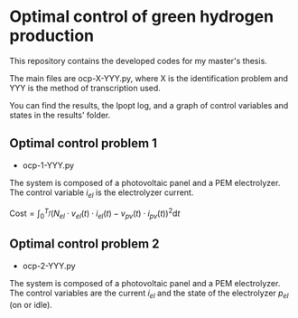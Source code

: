 # Optimal control of green hydrogen production

This repository contains the developed codes for my master's thesis. 

The main files are ocp-X-YYY.py, where X is the identification problem and YYY is the method of transcription used.

You can find the results, the Ipopt log, and a graph of control variables and states in the results' folder.

## Optimal control problem 1
- ocp-1-YYY.py

The system is composed of a photovoltaic panel and a PEM electrolyzer. The control variable $i_{el}$ is the electrolyzer current. 

$\text{Cost} = \int_{0}^{T_f}(N_{el} \cdot v_{el}(t) \cdot i_{el}(t) - v_{pv}(t) \cdot i_{pv}(t))^2\text{d}t$


## Optimal control problem 2
- ocp-2-YYY.py

The system is composed of a photovoltaic panel and a PEM electrolyzer. The control variables are the current $i_{el}$ and the state of the electrolyzer $p_{el}$ (on or idle).
